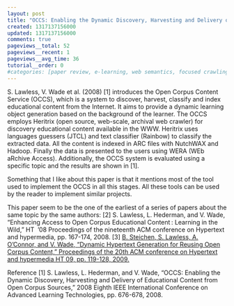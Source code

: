 ```yaml
---
layout: post
title: "OCCS: Enabling the Dynamic Discovery, Harvesting and Delivery of Educational Content from Open Corpus Sources - Paper Review"
created: 1317137156000
updated: 1317137156000
comments: true
pageviews__total: 52
pageviews__recent: 1
pageviews__avg_time: 36
tutorial__order: 0
#categories: [paper review, e-learning, web semantics, focused crawling]
---
```

S. Lawless, V. Wade et al. (2008) [1] introduces the Open Corpus Content Service (OCCS), which is a system to discover, harvest, classify and index educational content from the Internet. It aims to provide a dynamic learning object generation based on the background of the learner. The OCCS employs Heritrix (open source, web-scale, archival web crawler) for discovery educational content available in the WWW. Heritrix uses languages guessers (JTCL) and text classifier (Rainbow) to classify the extracted data. All the content is indexed in ARC files with NutchWAX and Hadoop. Finally the data is presented to the users using WERA (WEb aRchive Access). Additionally, the OCCS system is evaluated using a specific topic and the results are shown in [1].
<!--More-->

Something that I like about this paper is that it mentions most of the tool used to implement the OCCS in all this stages. All these tools can be used by the reader to implement similar projects.

This paper seem to be the one of the earliest of a series of papers about the same topic by the same authors:
[2] S. Lawless, L. Hederman, and V. Wade, “Enhancing Access to Open Corpus Educational Content : Learning in the Wild,” HT  ’08 Proceedings of the nineteenth ACM conference on Hypertext and hypermedia, pp. 167-174, 2008.
[3] <a href="http://www.adrianmejiarosario.com/content/dynamic-hypertext-generation-reusing-open-corpus-content-paper-review">B. Steichen, S. Lawless, A. O’Connor, and V. Wade, “Dynamic Hypertext Generation for Reusing Open Corpus Content,” Proceedings of the 20th ACM conference on Hypertext and hypermedia HT 09, pp. 119-128, 2009.</a>

Reference
[1] S. Lawless, L. Hederman, and V. Wade, “OCCS: Enabling the Dynamic Discovery, Harvesting and Delivery of Educational Content from Open Corpus Sources,” 2008 Eighth IEEE International Conference on Advanced Learning Technologies, pp. 676-678, 2008.
